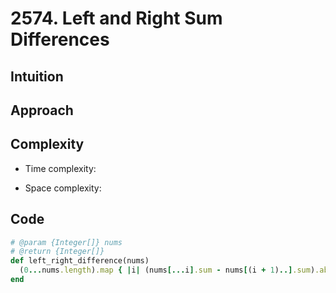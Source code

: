 # 2574. Left and Right Sum Differences

## Intuition

## Approach
<!-- Describe your approach to solving the problem. -->

## Complexity

- Time complexity:
<!-- Add your time complexity here, e.g. $$O(n)$$ -->

- Space complexity:
<!-- Add your space complexity here, e.g. $$O(n)$$ -->

## Code

```ruby
# @param {Integer[]} nums
# @return {Integer[]}
def left_right_difference(nums)
  (0...nums.length).map { |i| (nums[...i].sum - nums[(i + 1)..].sum).abs }
end
```
